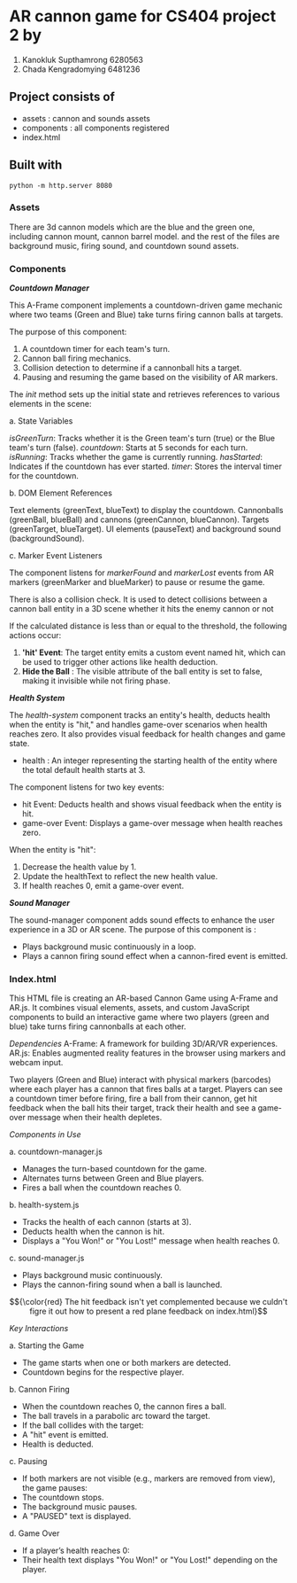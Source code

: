 # AR cannon game for CS404 project 2 by
1. Kanokluk Supthamrong 6280563
2. Chada Kengradomying 6481236

## Project consists of
- assets : cannon and sounds assets
- components : all components registered
- index.html

## Built with
    python -m http.server 8080

### Assets

There are 3d cannon models which are the blue and the green one, including cannon mount, cannon barrel model. and the rest of the files are background music, firing sound, and countdown sound assets.

### Components

***Countdown Manager***

This A-Frame component implements a countdown-driven game mechanic where two teams (Green and Blue) take turns firing cannon balls at targets.

The purpose of this component:
1) A countdown timer for each team's turn.
2) Cannon ball firing mechanics.
3) Collision detection to determine if a cannonball hits a target.
4) Pausing and resuming the game based on the visibility of AR markers.

The *init* method sets up the initial state and retrieves references to various elements in the scene:

a. State Variables

*isGreenTurn*: Tracks whether it is the Green team's turn (true) or the Blue team's turn (false).
*countdown*: Starts at 5 seconds for each turn.
*isRunning*: Tracks whether the game is currently running.
*hasStarted*: Indicates if the countdown has ever started.
*timer*: Stores the interval timer for the countdown.

b. DOM Element References

Text elements (greenText, blueText) to display the countdown.
Cannonballs (greenBall, blueBall) and cannons (greenCannon, blueCannon).
Targets (greenTarget, blueTarget).
UI elements (pauseText) and background sound (backgroundSound).

c. Marker Event Listeners

The component listens for *markerFound* and *markerLost* events from AR markers (greenMarker and blueMarker) to pause or resume the game.

There is also a collision check. It is used to detect collisions between a cannon ball entity in a 3D scene whether it hits the enemy cannon or not

If the calculated distance is less than or equal to the threshold, the following actions occur:
1. **'hit' Event**: The target entity emits a custom event named hit, which can be used to trigger other actions like health deduction.
2. **Hide the Ball** : The visible attribute of the ball entity is set to false, making it invisible while not firing phase.


***Health System***

The *health-system* component tracks an entity's health, deducts health when the entity is "hit," and handles game-over scenarios when health reaches zero. It also provides visual feedback for health changes and game state.

- health : An integer representing the starting health of the entity where the total default health starts at 3.

The component listens for two key events:
- hit Event: Deducts health and shows visual feedback when the entity is hit.
- game-over Event: Displays a game-over message when health reaches zero.

When the entity is "hit":

1) Decrease the health value by 1.
2) Update the healthText to reflect the new health value.
3) If health reaches 0, emit a game-over event.


***Sound Manager***

The sound-manager component adds sound effects to enhance the user experience in a 3D or AR scene. The purpose of this component is :

- Plays background music continuously in a loop.
- Plays a cannon firing sound effect when a cannon-fired event is emitted.

### Index.html

This HTML file is creating an AR-based Cannon Game using A-Frame and AR.js. It combines visual elements, assets, and custom JavaScript components to build an interactive game where two players (green and blue) take turns firing cannonballs at each other. 

*Dependencies*
    A-Frame: A framework for building 3D/AR/VR experiences.
    AR.js: Enables augmented reality features in the browser using markers and webcam input.

Two players (Green and Blue) interact with physical markers (barcodes) where each player has a cannon that fires balls at a target. Players can see a countdown timer before firing, fire a ball from their cannon, get hit feedback when the ball hits their target, track their health and see a game-over message when their health depletes.

*Components in Use*

a. countdown-manager.js
- Manages the turn-based countdown for the game.
- Alternates turns between Green and Blue players.
- Fires a ball when the countdown reaches 0.

b. health-system.js
- Tracks the health of each cannon (starts at 3).
- Deducts health when the cannon is hit.
- Displays a "You Won!" or "You Lost!" message when health reaches 0.

c. sound-manager.js
- Plays background music continuously.
- Plays the cannon-firing sound when a ball is launched.

$${\color{red} The hit feedback isn't yet complemented because we culdn't figre it out how to present a red plane feedback on index.html}$$

*Key Interactions*

a. Starting the Game
- The game starts when one or both markers are detected.
- Countdown begins for the respective player.

b. Cannon Firing
- When the countdown reaches 0, the cannon fires a ball.
- The ball travels in a parabolic arc toward the target.
- If the ball collides with the target:
- A "hit" event is emitted.
- Health is deducted.

c. Pausing
- If both markers are not visible (e.g., markers are removed from view), the game pauses:
- The countdown stops.
- The background music pauses.
- A "PAUSED" text is displayed.

d. Game Over
- If a player’s health reaches 0:
- Their health text displays "You Won!" or "You Lost!" depending on the player.
